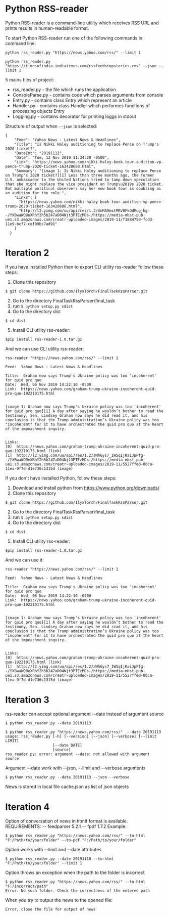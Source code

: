 # Python RSS-reader 
Python RSS-reader is a command-line utility which receives RSS URL and prints results in human-readable format.

To start Python RSS-reader run one of the following commands
in command line:
```shell
python rss_reader.py "https://news.yahoo.com/rss/" --limit 1
```
```shell
python rss_reader.py "https://timesofindia.indiatimes.com/rssfeedstopstories.cms" --json --limit 1
```


5 mains files of project:
* rss_reader.py - the file which runs the application
* ConsoleParse.py - contains code which parses arguments from console
* Entry.py - contains class Entry which represent an article
* Handler.py - contains class Handler which performes functions of processing objects Entry
* Logging.py - contains decorator for printing loggs in stdout

Structure of output when `--json` is selected:
```
{
    "Feed": "Yahoo News - Latest News & Headlines",
    "Title": "Is Nikki Haley auditioning to replace Pence on Trump's 2020 ticket?",
    "DateInt": "20191112",
    "Date": "Tue, 12 Nov 2019 11:34:28 -0500",
    "Link": "https://news.yahoo.com/nikki-haley-book-tour-audition-vp-pence-trump-2020-ticket-163428688.html",
    "Summary": "[image 1: Is Nikki Haley auditioning to replace Pence on Trump's 2020 ticket?][1] Less than three months ago, the former U.S. ambassador to the United Nations tried to tamp down speculation that she might replace the vice president on Trump\u2019s 2020 ticket. But multiple political observers say her new book tour is doubling as an audition for the role.",
    "Links": [
      "https://news.yahoo.com/nikki-haley-book-tour-audition-vp-pence-trump-2020-ticket-163428688.html",
      "http://l2.yimg.com/uu/api/res/1.2/XnMA9mstMRV0FkOdMugjhg--/YXBwaWQ9eXRhY2h5b247aD04Njt3PTEzMDs-/https://media-mbst-pub-ue1.s3.amazonaws.com/creatr-uploaded-images/2019-11/f1884750-fcd3-11e9-bcf7-cef09bc7ad91"
    ]
  }
```
# Iteration 2
If you have installed Python then to export CLI utility rss-reader follow these steps:
1. Clone this repository
```
$ git clone https://github.com/IlyaTorch/FinalTaskRssParser.git
```
2. Go to the directory FinalTaskRssParser\final_task
3. run ```$ python setup.py sdist```
4. Go to the directory dist
```
$ cd dist
```
5. Install CLI utility rss-reader:
```
$pip install rss-reader-1.0.tar.gz
```
And we can use CLI utility rss-reader:
```
rss-reader "https://news.yahoo.com/rss/" --limit 1
```
```
Feed:  Yahoo News - Latest News & Headlines

Title:  Graham now says Trump's Ukraine policy was too 'incoherent' for quid pro quo
Date:  Wed, 06 Nov 2019 14:22:10 -0500
Link:  https://news.yahoo.com/graham-trump-ukraine-incoherent-quid-pro-quo-192210175.html


[image 1: Graham now says Trump's Ukraine policy was too 'incoherent' for quid pro quo][1] A day after saying he wouldn’t bother to read the testimony, Sen. Lindsey Graham now says he did read it, and his conclusion is that the Trump administration’s Ukraine policy was too "incoherent" for it to have orchestrated the quid pro quo at the heart of the impeachment inquiry.


Links:
[0]  https://news.yahoo.com/graham-trump-ukraine-incoherent-quid-pro-quo-192210175.html (link)
[1]  http://l2.yimg.com/uu/api/res/1.2/aWhGys7_IW5qIjKaiJpPfg--/YXBwaWQ9eXRhY2h5b247aD04Njt3PTEzMDs-/https://media-mbst-pub-ue1.s3.amazonaws.com/creatr-uploaded-images/2019-11/5527ffe0-00ca-11ea-9f7d-d1e736c1315d (image)
```
If you don't have installed Python, follow these steps:
1. Download and install python from https://www.python.org/downloads/
2. Clone this repository
```
$ git clone https://github.com/IlyaTorch/FinalTaskRssParser.git
```
2. Go to the directory FinalTaskRssParser\final_task
3. run ```$ python setup.py sdist```
4. Go to the directory dist
```
$ cd dist
```
5. Install CLI utility rss-reader:
```
$pip install rss-reader-1.0.tar.gz
```
And we can use it:
```
rss-reader "https://news.yahoo.com/rss/" --limit 1
```
```
Feed:  Yahoo News - Latest News & Headlines

Title:  Graham now says Trump's Ukraine policy was too 'incoherent' for quid pro quo
Date:  Wed, 06 Nov 2019 14:22:10 -0500
Link:  https://news.yahoo.com/graham-trump-ukraine-incoherent-quid-pro-quo-192210175.html


[image 1: Graham now says Trump's Ukraine policy was too 'incoherent' for quid pro quo][1] A day after saying he wouldn’t bother to read the testimony, Sen. Lindsey Graham now says he did read it, and his conclusion is that the Trump administration’s Ukraine policy was too "incoherent" for it to have orchestrated the quid pro quo at the heart of the impeachment inquiry.


Links:
[0]  https://news.yahoo.com/graham-trump-ukraine-incoherent-quid-pro-quo-192210175.html (link)
[1]  http://l2.yimg.com/uu/api/res/1.2/aWhGys7_IW5qIjKaiJpPfg--/YXBwaWQ9eXRhY2h5b247aD04Njt3PTEzMDs-/https://media-mbst-pub-ue1.s3.amazonaws.com/creatr-uploaded-images/2019-11/5527ffe0-00ca-11ea-9f7d-d1e736c1315d (image)
```
# Iteration 3
rss-reader can accept optional argument --date instead of argument source
```
$ python rss_reader.py --date 20191113
```
```
$ python rss_reader.py "https://news.yahoo.com/rss/"  --date 20191113
usage: rss_reader.py [-h] [--version] [--json] [--verbose] [--limit LIMIT]
                     [--date DATE]
                     [source]
rss_reader.py: error: argument --date: not allowed with argument source
```
Argument --date work with --json, --limit and --verbose arguments
```
$ python rss_reader.py --date 20191113 --json --verbose
```
News is stored in local file cache.json as list of json objects
# Iteration 4
Option of conversation of news in htmlf format is available. 
REQUIREMENTS:
-- feedparser 5.2.1
-- fpdf 1.7.2
Example:
```
$ python rss_reader.py "https://news.yahoo.com/rss/" --to-html "F:/Path/to/your/folder" --to-pdf "F:/Path/to/your/folder"
```
Option works with --limit and --date attributes
```
$ python rss_reader.py --date 20191118 --to-html "F:/Path/to/your/folder" --limit 1
```
Option throws an exception when the path to the folder is incorrect
```
$ python rss_reader.py "https://news.yahoo.com/rss/" --to-html "F:/incorrect/path"
Error. No such folder. Check the correctness of the entered path
```
When you try to output the news to the opened file:
```
Error, close the file for output of news
```
